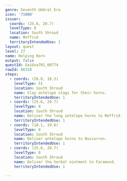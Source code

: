 ```yaml
---
genre: Seventh Umbral Era
icon: '71000'
issuer:
  coords: (25.6, 20.7)
  levelType: 8
  location: South Shroud
  name: Meffrid
  territoryIntendedUse: 1
layout: quest
level: 27
name: Helping Horn
output: false
questId: GaiUsa701_00774
rowId: 66310
steps:
  - coords: (26.8, 18.3)
    levelType: 51
    location: South Shroud
    name: Slay antelope stags for their horns.
    territoryIntendedUse: 1
  - coords: (25.6, 20.7)
    levelType: 8
    location: South Shroud
    name: Deliver the long antelope horns to Meffrid.
    territoryIntendedUse: 1
  - coords: (18.1, 19.8)
    levelType: 8
    location: South Shroud
    name: Deliver antelope horns to Buscarron.
    territoryIntendedUse: 1
  - coords: (25.6, 20.7)
    levelType: 8
    location: South Shroud
    name: Deliver the herbal ointment to Faramund.
    territoryIntendedUse: 1

---
```

